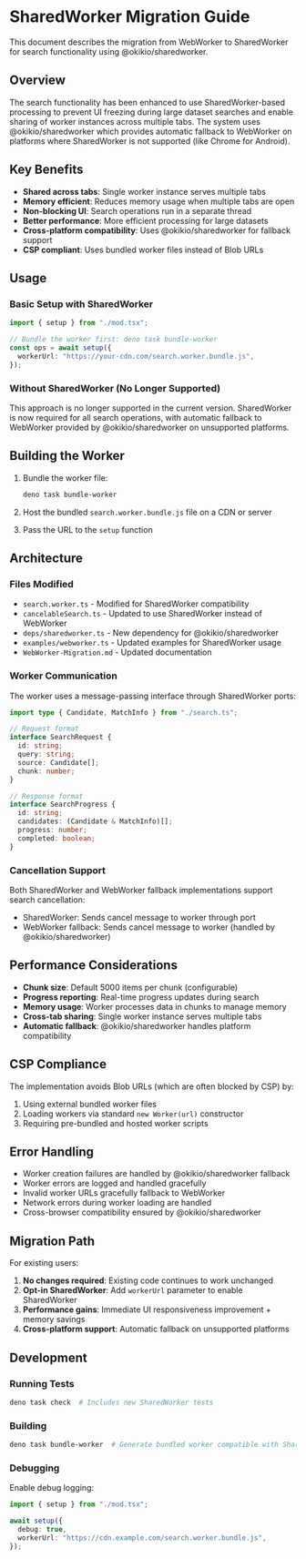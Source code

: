 # SharedWorker Migration Guide

This document describes the migration from WebWorker to SharedWorker for search
functionality using @okikio/sharedworker.

## Overview

The search functionality has been enhanced to use SharedWorker-based processing
to prevent UI freezing during large dataset searches and enable sharing of
worker instances across multiple tabs. The system uses @okikio/sharedworker
which provides automatic fallback to WebWorker on platforms where SharedWorker
is not supported (like Chrome for Android).

## Key Benefits

- **Shared across tabs**: Single worker instance serves multiple tabs
- **Memory efficient**: Reduces memory usage when multiple tabs are open
- **Non-blocking UI**: Search operations run in a separate thread
- **Better performance**: More efficient processing for large datasets
- **Cross-platform compatibility**: Uses @okikio/sharedworker for fallback
  support
- **CSP compliant**: Uses bundled worker files instead of Blob URLs

## Usage

### Basic Setup with SharedWorker

```ts ignore
import { setup } from "./mod.tsx";

// Bundle the worker first: deno task bundle-worker
const ops = await setup({
  workerUrl: "https://your-cdn.com/search.worker.bundle.js",
});
```

### Without SharedWorker (No Longer Supported)

This approach is no longer supported in the current version. SharedWorker is now
required for all search operations, with automatic fallback to WebWorker
provided by @okikio/sharedworker on unsupported platforms.

## Building the Worker

1. Bundle the worker file:
   ```bash
   deno task bundle-worker
   ```

2. Host the bundled `search.worker.bundle.js` file on a CDN or server

3. Pass the URL to the `setup` function

## Architecture

### Files Modified

- `search.worker.ts` - Modified for SharedWorker compatibility
- `cancelableSearch.ts` - Updated to use SharedWorker instead of WebWorker
- `deps/sharedworker.ts` - New dependency for @okikio/sharedworker
- `examples/webworker.ts` - Updated examples for SharedWorker usage
- `WebWorker-Migration.md` - Updated documentation

### Worker Communication

The worker uses a message-passing interface through SharedWorker ports:

```typescript
import type { Candidate, MatchInfo } from "./search.ts";

// Request format
interface SearchRequest {
  id: string;
  query: string;
  source: Candidate[];
  chunk: number;
}

// Response format
interface SearchProgress {
  id: string;
  candidates: (Candidate & MatchInfo)[];
  progress: number;
  completed: boolean;
}
```

### Cancellation Support

Both SharedWorker and WebWorker fallback implementations support search
cancellation:

- SharedWorker: Sends cancel message to worker through port
- WebWorker fallback: Sends cancel message to worker (handled by
  @okikio/sharedworker)

## Performance Considerations

- **Chunk size**: Default 5000 items per chunk (configurable)
- **Progress reporting**: Real-time progress updates during search
- **Memory usage**: Worker processes data in chunks to manage memory
- **Cross-tab sharing**: Single worker instance serves multiple tabs
- **Automatic fallback**: @okikio/sharedworker handles platform compatibility

## CSP Compliance

The implementation avoids Blob URLs (which are often blocked by CSP) by:

1. Using external bundled worker files
2. Loading workers via standard `new Worker(url)` constructor
3. Requiring pre-bundled and hosted worker scripts

## Error Handling

- Worker creation failures are handled by @okikio/sharedworker fallback
- Worker errors are logged and handled gracefully
- Invalid worker URLs gracefully fallback to WebWorker
- Network errors during worker loading are handled
- Cross-browser compatibility ensured by @okikio/sharedworker

## Migration Path

For existing users:

1. **No changes required**: Existing code continues to work unchanged
2. **Opt-in SharedWorker**: Add `workerUrl` parameter to enable SharedWorker
3. **Performance gains**: Immediate UI responsiveness improvement + memory
   savings
4. **Cross-platform support**: Automatic fallback on unsupported platforms

## Development

### Running Tests

```bash
deno task check  # Includes new SharedWorker tests
```

### Building

```bash
deno task bundle-worker  # Generate bundled worker compatible with SharedWorker
```

### Debugging

Enable debug logging:

```ts ignore
import { setup } from "./mod.tsx";

await setup({
  debug: true,
  workerUrl: "https://cdn.example.com/search.worker.bundle.js",
});
```
